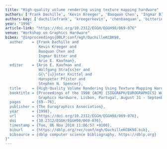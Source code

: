 ```yaml
---
title: "High-quality volume rendering using texture mapping hardware"
authors: ['Frank Dachille', 'Kevin Kreeger', 'Baoquan Chen', 'Ingmar Bitter', 'Arie E. Kaufman']
authors-key: ['dachillefrank', 'kreegerkevin', 'chenbaoquan', 'bitteringmar', 'e.arie']
year: "1998"
article-link: "https://doi.org/10.2312/EGGH/EGGH98/069-076"
venue: "Workshop on Graphics Hardware"
bibex: "@inproceedings{DBLP:conf/egh/DachilleKCBK98,
  author    = {Frank Dachille and
               Kevin Kreeger and
               Baoquan Chen and
               Ingmar Bitter and
               Arie E. Kaufman},
  editor    = {Arie E. Kaufman and
               Wolfgang Stra{ss}er and
               G{\"{u}}nter Knittel and
               Hanspeter Pfister and
               Stephen N. Spencer},
  title     = {High-Quality Volume Rendering Using Texture Mapping Hardware},
  booktitle = {Proceedings of the 1998 {ACM} {SIGGRAPH/EUROGRAPHICS} Workshop on
               Graphics Hardware, Lisbon, Portugal, August 31 - September 1, 1998},
  pages     = {69--76},
  publisher = {The Eurographics Association},
  year      = {1998},
  url       = {https://doi.org/10.2312/EGGH/EGGH98/069-076},
  doi       = {10.2312/EGGH/EGGH98/069-076},
  timestamp = {Tue, 06 Nov 2018 11:06:57 +0100},
  biburl    = {https://dblp.org/rec/conf/egh/DachilleKCBK98.bib},
  bibsource = {dblp computer science bibliography, https://dblp.org}
}"
---
```

